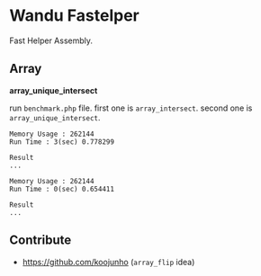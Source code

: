 Wandu Fastelper
===

Fast Helper Assembly.

## Array

**array_unique_intersect**

run `benchmark.php` file. first one is `array_intersect`. second one is `array_unique_intersect`.

```
Memory Usage : 262144
Run Time : 3(sec) 0.778299

Result
...

Memory Usage : 262144
Run Time : 0(sec) 0.654411

Result
...
```

## Contribute

- https://github.com/koojunho (`array_flip` idea)